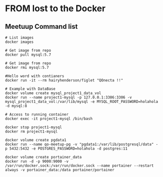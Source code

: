 FROM lost to the Docker
=======================

Meetuup Command list
--------------------

    # List images
    docker images

    # Get image from repo
    docker pull mysql:5.7

    # Get image from repo
    docker rmi mysql:5.7

    #Hello word with contianers
    docker run -it --rm hairyhenderson/figlet "QOnecta !!"

    # Example with DataBase
    docker volume create mysql_project1_data_vol
    docker run --name project1-mysql -p 127.0.0.1:3306:3306 -v mysql_project1_data_vol:/var/lib/mysql -e MYSQL_ROOT_PASSWORD=holahola -d mysql:8

    # Access to running container
    docker exec -it project1-mysql /bin/bash
    
    docker stop project1-mysql
    docker rm project1-mysql

    docker volume create pgdata1
    docker run --name qo-meetup-pg -v "pgdata1:/var/lib/postgresql/data" -p 5432:5432 -e POSTGRES_PASSWORD=holahola -d postgres:11 

    docker volume create portainer_data
    docker run -d -p 9000:9000 -v /var/run/docker.sock:/var/run/docker.sock --name portainer --restart always -v portainer_data:/data portainer/portainer




